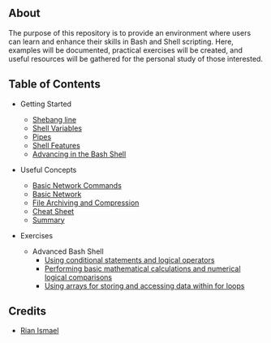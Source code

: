 ## About

The purpose of this repository is to provide an environment where users can learn and enhance their skills in Bash and Shell scripting. Here, examples will be documented, practical exercises will be created, and useful resources will be gathered for the personal study of those interested.

## Table of Contents

- Getting Started
    - [Shebang line](/en-sh/begin/shebang-line.md)
    - [Shell Variables](/en-sh/begin/shell-variables.md)
    - [Pipes](/en-sh/begin/pipes.md)
    - [Shell Features](/en-sh/begin/bash-shell-features.md)
    - [Advancing in the Bash Shell](/en-sh/begin/advanced-bash-scripting.md)

- Useful Concepts
    - [Basic Network Commands](/en-sh/useful-concepts/Structuring-in-terminal/basic-network-commands.md)
    - [Basic Network](/en-sh/useful-concepts/Structuring-in-terminal/basic-networks.md)
    - [File Archiving and Compression](/en-sh/useful-concepts/Structuring-in-terminal/file-archiving-and-compression.md)
    - [Cheat Sheet](/en-sh/useful-concepts/Structuring-in-terminal/Cheat-sheet.md)
    - [Summary](/en-sh/useful-concepts/Structuring-in-terminal/Summary.md)

- Exercises
    - Advanced Bash Shell
        - [Using conditional statements and logical operators](/en-sh/exercise-bash/questions/advanced-bash-shell/exercise-1.md)
        - [Performing basic mathematical calculations and numerical logical comparisons](/en-sh/exercise-bash/questions/advanced-bash-shell/exercise-2.md)
        - [Using arrays for storing and accessing data within for loops](/en-sh/exercise-bash/questions/advanced-bash-shell/exercise-3.md)


## Credits

- [Rian Ismael](https://github.com/Rian-Ismael/)
